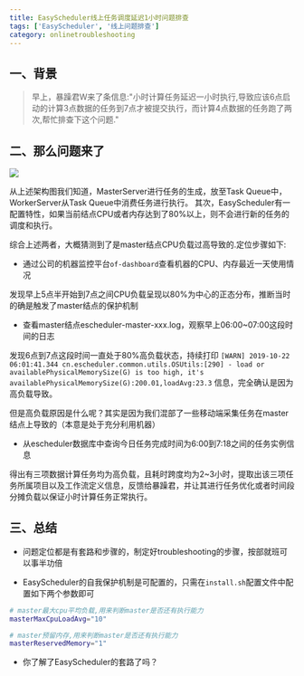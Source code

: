 ```yaml
---
title: EasyScheduler线上任务调度延迟1小时问题排查
tags: ['EasyScheduler', '线上问题排查']
category: onlinetroubleshooting
---
```


## 一、背景

> 早上，暴躁君W来了条信息:"小时计算任务延迟一小时执行,导致应该6点启动的计算3点数据的任务到7点才被提交执行，而计算4点数据的任务跑了两次,帮忙排查下这个问题."

## 二、那么问题来了

![](https://github.com/buildupchao/ImgStore/blob/master/blog/bigdataplatform/easyscheduler/easyscheduler-arch.png)

从上述架构图我们知道，MasterServer进行任务的生成，放至Task Queue中，WorkerServer从Task Queue中消费任务进行执行。
其次，EasyScheduler有一配置特性，如果当前结点CPU或者内存达到了80%以上，则不会进行新的任务的调度和执行。

综合上述两者，大概猜测到了是master结点CPU负载过高导致的.定位步骤如下:

- 通过公司的机器监控平台`of-dashboard`查看机器的CPU、内存最近一天使用情况

发现早上5点半开始到7点之间CPU负载呈现以80%为中心的正态分布，推断当时的确是触发了master结点的保护机制

- 查看master结点escheduler-master-xxx.log，观察早上06:00~07:00这段时间的日志

发现6点到7点这段时间一直处于80%高负载状态，持续打印 `[WARN] 2019-10-22 06:01:41.344 cn.escheduler.common.utils.OSUtils:[290] - load or availablePhysicalMemorySize(G) is too high, it's availablePhysicalMemorySize(G):200.01,loadAvg:23.3` 信息，完全确认是因为高负载导致。

但是高负载原因是什么呢？其实是因为我们混部了一些移动端采集任务在master结点上导致的（本意是处于充分利用机器）

- 从escheduler数据库中查询今日任务完成时间为6:00到7:18之间的任务实例信息

得出有三项数据计算任务均为高负载，且耗时跨度均为2~3小时，提取出该三项任务所属项目以及工作流定义信息，反馈给暴躁君，并让其进行任务优化或者时间段分摊负载以保证小时计算任务正常执行。

## 三、总结

- 问题定位都是有套路和步骤的，制定好troubleshooting的步骤，按部就班可以事半功倍

- EasyScheduler的自我保护机制是可配置的，只需在`install.sh`配置文件中配置如下两个参数即可

```bash
# master最大cpu平均负载,用来判断master是否还有执行能力
masterMaxCpuLoadAvg="10"

# master预留内存,用来判断master是否还有执行能力
masterReservedMemory="1"
```

- 你了解了EasyScheduler的套路了吗？
